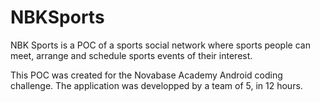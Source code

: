 # NBKSports
NBK Sports is a POC of a sports social network where sports people can meet, arrange and schedule sports events of their interest.

This POC was created for the Novabase Academy Android coding challenge. The application was developped by a team of 5, in 12 hours.
